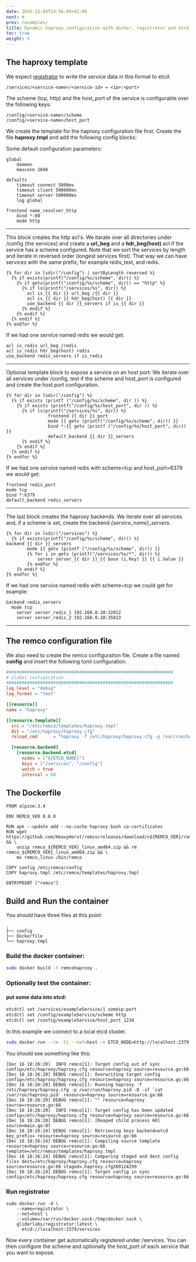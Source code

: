 ```yaml
---
date: 2016-12-03T14:56:09+01:00
next: #
prev: /examples/
title: Dynamic haproxy configuration with docker, registrator and etcd
toc: true
weight: 5
---
```


## The haproxy template

We expect [registrator](http://gliderlabs.github.io/registrator/latest/) to write the service data in this format to etcd: 

    /services/<service-name>/<service-id> = <ip>:<port>

The scheme (tcp, http) and the host_port of the service is configurable over the following keys:

    /config/<service-name>/scheme
    /config/<service-name>/host_port

We create the template for the haproxy configuration file first.
Create the file **haproxy.tmpl** and add the following config blocks:

Some default configuration parameters:
```
global
    daemon
    maxconn 2048

defaults
    timeout connect 5000ms
    timeout client 500000ms
    timeout server 500000ms
    log global

frontend name_resolver_http
    bind *:80
    mode http
```


<hr>

This block creates the *http* acl's.
We itarate over all directories under /config  (the services) and create a **url_beg** and a **hdr_beg(host)** acl if the service has a scheme configured. 
Note that we sort the services by length and iterate in reversed order (longest services first). That way we can have services with the same prefix, for example redis_test, and redis.

```
{% for dir in lsdir("/config") | sortByLength reversed %}
  {% if exists(printf("/config/%s/scheme", dir)) %}
    {% if getv(printf("/config/%s/scheme", dir)) == "http" %}
      {% if ls(printf("/services/%s", dir)) %}
        acl is_{{ dir }} url_beg /{{ dir }}
        acl is_{{ dir }} hdr_beg(host) {{ dir }}
        use_backend {{ dir }}_servers if is_{{ dir }}
      {% endif %}
    {% endif %}
  {% endif %}
{% endfor %}
```

If we had one service named redis we would get:

```
acl is_redis url_beg /redis 
acl is_redis hdr_beg(host) redis
use_backend redis_servers if is_redis
```

<hr>

Optional template block to expose a service on an host port:
We iterate over all services under /config, test if the scheme and host_port is configured and create the host port configuration.


```
{% for dir in lsdir("/config") %}
  {% if exists (printf ("/config/%s/scheme", dir )) %}
    {% if exists (printf("/config/%s/host_port", dir )) %}
      {% if ls(printf("/services/%s", dir)) %}
                frontend {{ dir }}_port
                mode {{ getv (printf("/config/%s/scheme", dir)) }}
                bind *:{{ getv (printf ("/config/%s/host_port", dir)) }}
                default_backend {{ dir }}_servers
      {% endif %}
    {% endif %}
  {% endif %}
{% endfor %}
```

If we had one service named redis with scheme=tcp and host_port=6379 we would get:

```
frontend redis_port
mode tcp
bind *:6379 
default_backend redis_servers
```

<hr>

The last block creates the haproxy backends.
We iterate over all services and, if a scheme is set, create the backend *{service_name}_servers*.

```
{% for dir in lsdir("/services") %}
  {% if exists(printf("/config/%s/scheme", dir)) %}
backend {{ dir }}_servers
        mode {{ getv (printf ("/config/%s/scheme", dir)) }}
        {% for i in gets (printf("/services/%s/*", dir)) %}
            server server_{{ dir }}_{{ base (i.Key) }} {{ i.Value }}
        {% endfor %}
    {% endif %}
{% endfor %}
```

If we had one service named redis with scheme=tcp we could get for example:

```
backend redis_servers   
  mode tcp
    server server_redis_1 192.168.0.10:32012
    server server_redis_2 192.168.0.10:35013
```

<hr>

## The remco configuration file

We also need to create the remco configuration file.
Create a file named **config** and insert the following toml configuration.

```toml
################################################################
# Global configuration
################################################################
log_level = "debug"
log_format = "text"

[[resource]]
name = "haproxy"

[[resource.template]]
  src = "/etc/remco/templates/haproxy.tmpl"
  dst = "/etc/haproxy/haproxy.cfg"
  reload_cmd 	  = "haproxy -f /etc/haproxy/haproxy.cfg -p /var/run/haproxy.pid -D -sf `cat /var/run/haproxy.pid`"

  [resource.backend]
    [resource.backend.etcd]
      nodes = ["${ETCD_NODE}"]
      keys = ["/services", "/config"]
      watch = true
      interval = 60
```

## The Dockerfile

```
FROM alpine:3.4

ENV REMCO_VER 0.8.0

RUN apk --update add --no-cache haproxy bash ca-certificates
RUN wget https://github.com/HeavyHorst/remco/releases/download/v${REMCO_VER}/remco_${REMCO_VER}_linux_amd64.zip && \
    unzip remco_${REMCO_VER}_linux_amd64.zip && rm remco_${REMCO_VER}_linux_amd64.zip && \
    mv remco_linux /bin/remco

COPY config /etc/remco/config
COPY haproxy.tmpl /etc/remco/templates/haproxy.tmpl

ENTRYPOINT ["remco"]
```

## Build and Run the container

You should have three files at this point:

```
.
├── config
├── Dockerfile
└── haproxy.tmpl
```

### Build the docker container:

```bash
sudo docker build -t remcohaproxy .
```

### Optionally test the container:

#### put some data into etcd:

```bash
etcdctl set /services/exampleService/1 someip:port
etcdctl set /config/exampleService/scheme http
etcdctl set /config/exampleService/host_port 1234
```


In this example we connect to a local etcd cluster.

```bash
sudo docker run --rm -ti --net=host -e ETCD_NODE=http://localhost:2379 remcohaproxy
```

You should see something like this:

```
[Dec 16 18:26:20]  INFO remco[1]: Target config out of sync config=/etc/haproxy/haproxy.cfg resource=haproxy source=resource.go:66
[Dec 16 18:26:20] DEBUG remco[1]: Overwriting target config config=/etc/haproxy/haproxy.cfg resource=haproxy source=resource.go:66
[Dec 16 18:26:20] DEBUG remco[1]: Running haproxy -f /etc/haproxy/haproxy.cfg -p /var/run/haproxy.pid -D -sf `cat /var/run/haproxy.pid` resource=haproxy source=resource.go:66
[Dec 16 18:26:20] DEBUG remco[1]: "" resource=haproxy source=resource.go:66
[Dec 16 18:26:20]  INFO remco[1]: Target config has been updated config=/etc/haproxy/haproxy.cfg resource=haproxy source=resource.go:66
[Dec 16 18:26:20] DEBUG remco[1]: [Reaped child process 60] source=main.go:87
[Dec 16 18:26:24] DEBUG remco[1]: Retrieving keys backend=etcd key_prefix= resource=haproxy source=resource.go:66
[Dec 16 18:26:24] DEBUG remco[1]: Compiling source template resource=haproxy source=resource.go:66 template=/etc/remco/templates/haproxy.tmpl
[Dec 16 18:26:24] DEBUG remco[1]: Comparing staged and dest config files dest=/etc/haproxy/haproxy.cfg resource=haproxy source=resource.go:66 staged=.haproxy.cfg389124299
[Dec 16 18:26:24] DEBUG remco[1]: Target config in sync config=/etc/haproxy/haproxy.cfg resource=haproxy source=resource.go:66
```

### Run registrator

```
sudo docker run -d \
    --name=registrator \
    --net=host \
    --volume=/var/run/docker.sock:/tmp/docker.sock \
    gliderlabs/registrator:latest \
      etcd://localhost:2379/services
```

Now every container get automatically registered under /services.
You can then configure the scheme and optionally the host_port of each service that you want to expose.
